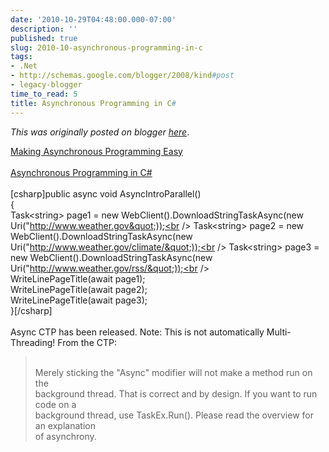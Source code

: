 ```yaml
---
date: '2010-10-29T04:48:00.000-07:00'
description: ''
published: true
slug: 2010-10-asynchronous-programming-in-c
tags:
- .Net
- http://schemas.google.com/blogger/2008/kind#post
- legacy-blogger
time_to_read: 5
title: Asynchronous Programming in C#
---
```


*This was originally posted on blogger [here](https://techshorts.blogspot.com/2010/10/asynchronous-programming-in-c.html)*.

<a href="http://blogs.msdn.com/b/somasegar/archive/2010/10/28/making-asynchronous-programming-easy.aspx" target="_blank">Making Asynchronous Programming Easy</a><br /><br /><a href="http://blogs.msdn.com/b/ericlippert/archive/2010/10/29/asynchronous-programming-in-c-5-0-part-two-whence-await.aspx">Asynchronous Programming in C#</a><br /><br />[csharp]public async void AsyncIntroParallel()<br />{<br />    Task&lt;string&gt; page1 = new WebClient().DownloadStringTaskAsync(new Uri(&quot;http://www.weather.gov&quot;));<br />    Task&lt;string&gt; page2 = new WebClient().DownloadStringTaskAsync(new Uri(&quot;http://www.weather.gov/climate/&quot;));<br />    Task&lt;string&gt; page3 = new WebClient().DownloadStringTaskAsync(new Uri(&quot;http://www.weather.gov/rss/&quot;));<br /><br />    WriteLinePageTitle(await page1);<br />    WriteLinePageTitle(await page2);<br />    WriteLinePageTitle(await page3);<br />}[/csharp]<br /><br />Async CTP has been released.  Note:  This is not automatically Multi-Threading!  From the CTP:<br /><blockquote><br />Merely sticking the "Async" modifier will not make a method run on the<br />background thread. That is correct and by design. If you want to run code on a<br />background thread, use TaskEx.Run(). Please read the overview for an explanation<br />of asynchrony.<br /></blockquote>
